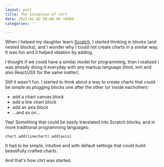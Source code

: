 ```yaml
---
layout: post
title: The inception of chrt
date: 2021-02-02 00:00:00 +0000
categories: ''

---
```

When I helped my daughter learn [Scratch](https://scratch.mit.edu/ "Scratch"), I started thinking in blocks (and nested blocks), and I wonder why I could not create charts in a similar way. It was fun and it helped ideation by adding.

I thought if we could have a similar model for programming, then I realized I was already doing it everyday with any markup language (html,  xml and also React/JSX for the same matter).

Still it wasn't fun. I started to think about a way to create charts that could be simple as plugging blocks one after the other (or inside eachother):

* add a chart canvas block
* add a line chart block
* add an axis block
* ...and so on...

Yep! Something that could be easily translated into Scratch blocks, and in more traditional programming languages:

    chart.add(linechart).add(axis)

It had to be simple, intuitive and with default settings that could build beautifully crafted charts.

And that's how chrt was started.